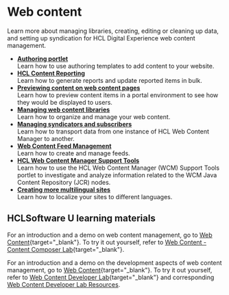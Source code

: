 # Web content

Learn more about managing libraries, creating, editing or cleaning up data, and setting up syndication for HCL Digital Experience web content management.

- [**Authoring portlet**](../create_sites/authoring_tools/site_auth_portlet.md)<br>
    Learn how to use authoring templates to add content to your website.
- [**HCL Content Reporting**](../../manage_content/wcm_authoring/content_reporting/index.md)<br>
    Learn how to generate reports and update reported items in bulk.
- [**Previewing content on web content pages**](../../manage_content/wcm_delivery/deliver_webcontent_on_dx/customizing_content/mp_wcm_prevcontent.md)<br>
    Learn how to preview content items in a portal environment to see how they would be displayed to users.
- [**Managing web content libraries**](../../manage_content/wcm_authoring/authoring_portlet/web_content_libraries/index.md)<br>
    Learn how to organize and manage your web content.
- [**Managing syndicators and subscribers**](../../manage_content/wcm_delivery/syndication/manage_synd_subs/index.md)<br>
    Learn how to transport data from one instance of HCL Web Content Manager to another.
- [**Web Content Feed Management**](../../manage_content/wcm_authoring/wci/webcontentfeed_mgmt/index.md)<br>
    Learn how to create and manage feeds.
- [**HCL Web Content Manager Support Tools**](../../deployment/manage/troubleshooting/wcm_support_tools.md)<br>
    Learn how to use the HCL Web Content Manager (WCM) Support Tools portlet to investigate and analyze information related to the WCM Java Content Repository (JCR) nodes.
- [**Creating more multilingual sites**](../../manage_content/wcm_authoring/multi_lingual/using_mls/wcm_mls_adding.md)<br>
    Learn how to localize your sites to different languages.

## HCLSoftware U learning materials

For an introduction and a demo on web content management, go to [Web Content](https://hclsoftwareu.hcltechsw.com/component/axs/?view=sso_config&id=3&forward=https%3A%2F%2Fhclsoftwareu.hcltechsw.com%2Fcourses%2Flesson%2F%3Fid%3D301){target="_blank"}. To try it out yourself, refer to [Web Content - Content Composer Lab](https://hclsoftwareu.hcltechsw.com/images/Lc4sMQCcN5uxXmL13gSlsxClNTU3Mjc3NTc4MTc2/DS_Academy/DX/Business_User/HDX-BU-100_Web_Content_-_Content_Composer_Lab.pdf){target="_blank"}.

For an introduction and a demo on the development aspects of web content management, go to [Web Content](https://hclsoftwareu.hcltechsw.com/component/axs/?view=sso_config&id=3&forward=https%3A%2F%2Fhclsoftwareu.hcltechsw.com%2Fcourses%2Flesson%2F%3Fid%3D414){target="_blank"}. To try it out yourself, refer to [Web Content Developer Lab](https://hclsoftwareu.hcltechsw.com/images/Lc4sMQCcN5uxXmL13gSlsxClNTU3Mjc3NTc4MTc2/DS_Academy/DX/Developer/HDX-DEV-100_Web_Content_Development_for_Beginners.pdf){target="_blank"} and corresponding [Web Content Developer Lab Resources](https://hclsoftwareu.hcltechsw.com/images/Lc4sMQCcN5uxXmL13gSlsxClNTU3Mjc3NTc4MTc2/DS_Academy/DX/Developer/HDX-DEV-100_Web_Content_Development_Lab_Resources.zip).

